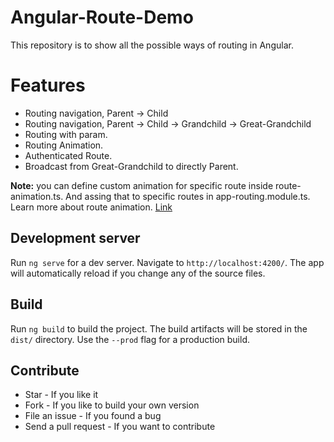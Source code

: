 # Angular-Route-Demo
This repository is to show all the possible ways of routing in Angular.

# Features
- Routing navigation, Parent -> Child
- Routing navigation, Parent -> Child -> Grandchild -> Great-Grandchild
- Routing with param.
- Routing Animation.
- Authenticated Route.
- Broadcast from Great-Grandchild to directly Parent.

**Note:** you can define custom animation for specific route inside route-animation.ts. And assing that to specific routes in app-routing.module.ts. 
Learn more about route animation. [Link](https://angular.io/guide/route-animations)

## Development server
Run `ng serve` for a dev server. Navigate to `http://localhost:4200/`. The app will automatically reload if you change any of the source files.

## Build
Run `ng build` to build the project. The build artifacts will be stored in the `dist/` directory. Use the `--prod` flag for a production build.

## Contribute
   * Star - If you like it
   * Fork - If you like to build your own version
   * File an issue - If you found a bug   
   * Send a pull request - If you want to contribute
